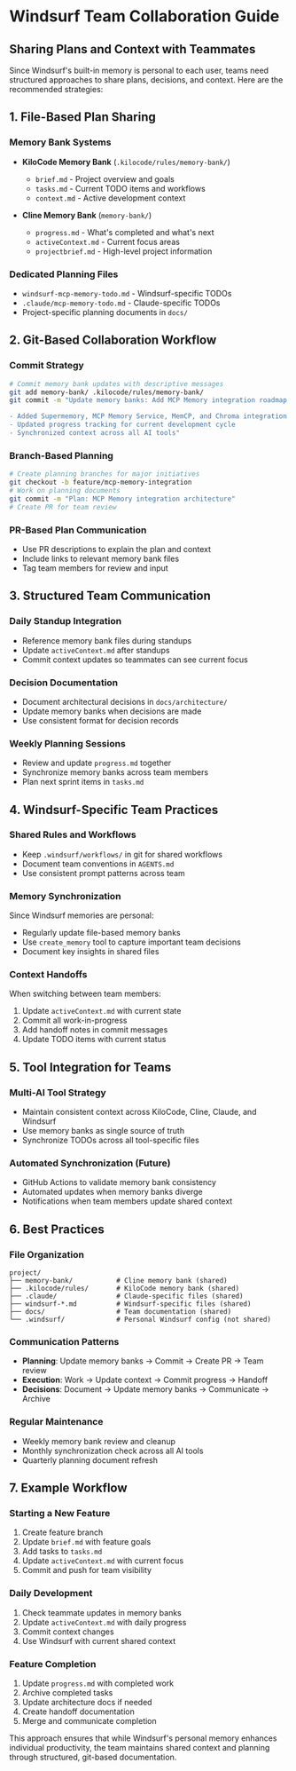 # Windsurf Team Collaboration Guide

## Sharing Plans and Context with Teammates

Since Windsurf's built-in memory is personal to each user, teams need structured approaches to share plans, decisions, and context. Here are the recommended strategies:

## 1. File-Based Plan Sharing

### Memory Bank Systems

- **KiloCode Memory Bank** (`.kilocode/rules/memory-bank/`)
  - `brief.md` - Project overview and goals
  - `tasks.md` - Current TODO items and workflows
  - `context.md` - Active development context
  
- **Cline Memory Bank** (`memory-bank/`)
  - `progress.md` - What's completed and what's next
  - `activeContext.md` - Current focus areas
  - `projectbrief.md` - High-level project information

### Dedicated Planning Files

- `windsurf-mcp-memory-todo.md` - Windsurf-specific TODOs
- `.claude/mcp-memory-todo.md` - Claude-specific TODOs
- Project-specific planning documents in `docs/`

## 2. Git-Based Collaboration Workflow

### Commit Strategy

```bash
# Commit memory bank updates with descriptive messages
git add memory-bank/ .kilocode/rules/memory-bank/
git commit -m "Update memory banks: Add MCP Memory integration roadmap

- Added Supermemory, MCP Memory Service, MemCP, and Chroma integration tasks
- Updated progress tracking for current development cycle
- Synchronized context across all AI tools"
```

### Branch-Based Planning

```bash
# Create planning branches for major initiatives
git checkout -b feature/mcp-memory-integration
# Work on planning documents
git commit -m "Plan: MCP Memory integration architecture"
# Create PR for team review
```

### PR-Based Plan Communication

- Use PR descriptions to explain the plan and context
- Include links to relevant memory bank files
- Tag team members for review and input

## 3. Structured Team Communication

### Daily Standup Integration

- Reference memory bank files during standups
- Update `activeContext.md` after standups
- Commit context updates so teammates can see current focus

### Decision Documentation

- Document architectural decisions in `docs/architecture/`
- Update memory banks when decisions are made
- Use consistent format for decision records

### Weekly Planning Sessions

- Review and update `progress.md` together
- Synchronize memory banks across team members
- Plan next sprint items in `tasks.md`

## 4. Windsurf-Specific Team Practices

### Shared Rules and Workflows

- Keep `.windsurf/workflows/` in git for shared workflows
- Document team conventions in `AGENTS.md`
- Use consistent prompt patterns across team

### Memory Synchronization

Since Windsurf memories are personal:

- Regularly update file-based memory banks
- Use `create_memory` tool to capture important team decisions
- Document key insights in shared files

### Context Handoffs

When switching between team members:

1. Update `activeContext.md` with current state
2. Commit all work-in-progress
3. Add handoff notes in commit messages
4. Update TODO items with current status

## 5. Tool Integration for Teams

### Multi-AI Tool Strategy

- Maintain consistent context across KiloCode, Cline, Claude, and Windsurf
- Use memory banks as single source of truth
- Synchronize TODOs across all tool-specific files

### Automated Synchronization (Future)

- GitHub Actions to validate memory bank consistency
- Automated updates when memory banks diverge
- Notifications when team members update shared context

## 6. Best Practices

### File Organization

```
project/
├── memory-bank/           # Cline memory bank (shared)
├── .kilocode/rules/       # KiloCode memory bank (shared)
├── .claude/               # Claude-specific files (shared)
├── windsurf-*.md          # Windsurf-specific files (shared)
├── docs/                  # Team documentation (shared)
└── .windsurf/             # Personal Windsurf config (not shared)
```

### Communication Patterns

- **Planning**: Update memory banks → Commit → Create PR → Team review
- **Execution**: Work → Update context → Commit progress → Handoff
- **Decisions**: Document → Update memory banks → Communicate → Archive

### Regular Maintenance

- Weekly memory bank review and cleanup
- Monthly synchronization check across all AI tools
- Quarterly planning document refresh

## 7. Example Workflow

### Starting a New Feature

1. Create feature branch
2. Update `brief.md` with feature goals
3. Add tasks to `tasks.md`
4. Update `activeContext.md` with current focus
5. Commit and push for team visibility

### Daily Development

1. Check teammate updates in memory banks
2. Update `activeContext.md` with daily progress
3. Commit context changes
4. Use Windsurf with current shared context

### Feature Completion

1. Update `progress.md` with completed work
2. Archive completed tasks
3. Update architecture docs if needed
4. Create handoff documentation
5. Merge and communicate completion

This approach ensures that while Windsurf's personal memory enhances individual productivity, the team maintains shared context and planning through structured, git-based documentation.
